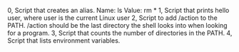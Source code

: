 0, Script that creates an alias.
	Name: ls
	Value: rm *
1, Script that prints hello user, where user is the current Linux user
2, Script to add /action to the PATH. /action should be the last directory the shell looks into when looking for a program.
3, Script that counts the number of directories in the PATH.
4, Script that lists environment variables.
